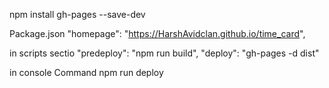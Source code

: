 npm install gh-pages --save-dev

Package.json
  "homepage": "https://HarshAvidclan.github.io/time_card",

in scripts sectio
    "predeploy": "npm run build",
    "deploy": "gh-pages -d dist"

in console Command
    npm run deploy